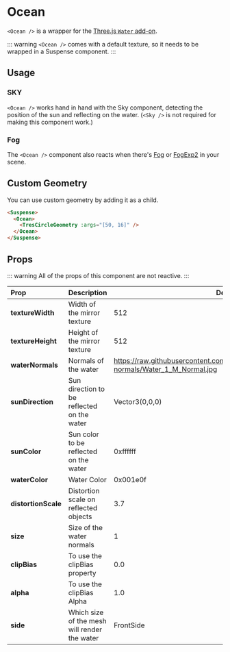 # Ocean

<DocsDemo>
  <OceanDemo />
</DocsDemo>

`<Ocean />` is a wrapper for the [Three.js `Water` add-on](https://threejs.org/examples/?q=ocean#webgl_shaders_ocean).

::: warning
`<Ocean />` comes with a default texture, so it needs to be wrapped in a Suspense component.
:::

## Usage

### SKY

`<Ocean />` works hand in hand with the Sky component, detecting the position of the sun and reflecting on the water.
(`<Sky />` is not required for making this component work.)

### Fog

The `<Ocean />` component also reacts when there's [Fog](https://threejs.org/docs/index.html?q=fog#api/en/scenes/Fog) or [FogExp2](https://threejs.org/docs/index.html?q=fog#api/en/scenes/FogExp2) in your scene.

## Custom Geometry

You can use custom geometry by adding it as a child.

```HTML
<Suspense>
  <Ocean>
    <TresCircleGeometry :args="[50, 16]" />
  </Ocean>
</Suspense>
```

## Props

::: warning
All of the props of this component are not reactive.
:::

| Prop                | Description                                  | Default                                                                                          |
| :------------------ | :------------------------------------------- | ------------------------------------------------------------------------------------------------ |
| **textureWidth**    | Width of the mirror texture                  | 512                                                                                              |
| **textureHeight**   | Height of the mirror texture                 | 512                                                                                              |
| **waterNormals**    | Normals of the water                         | https://raw.githubusercontent.com/Tresjs/assets/main/textures/water-normals/Water_1_M_Normal.jpg |
| **sunDirection**    | Sun direction to be reflected on the water   | Vector3(0,0,0)                                                                                   |
| **sunColor**        | Sun color to be reflected on the water       | 0xffffff                                                                                         |
| **waterColor**      | Water Color                                  | 0x001e0f                                                                                         |
| **distortionScale** | Distortion scale on reflected objects        | 3.7                                                                                              |
| **size**            | Size of the water normals                    | 1                                                                                                |
| **clipBias**        | To use the clipBias property                 | 0.0                                                                                              |
| **alpha**           | To use the clipBias Alpha                    | 1.0                                                                                              |
| **side**            | Which size of the mesh will render the water | FrontSide                                                                                        |
